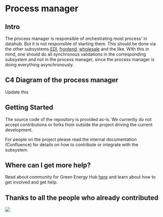 # Process manager

## Intro

The process manager is responsible of orchestrating most process' in datahub. But it is not responsible of starting them.
This should be done via the other subsystems [EDI](https://github.com/Energinet-DataHub/opengeh-edi), [frontend](https://github.com/Energinet-DataHub/greenforce-frontend), [wholesale](https://github.com/Energinet-DataHub/opengeh-wholesale) and the like.
With this in mind, one should do all synchronous validations in the corresponding subsystem and not in the process manager, since the process manager is doing everything asynchronously.

## C4 Diagram of the process manager

Update this

## Getting Started

The source code of the repository is provided as-is. We currently do not accept contributions or forks from outside the project driving the current development.

For people on the project please read the internal documentation (Confluence) for details on how to contribute or integrate with the subsystem.

## Where can I get more help?

Read about community for Green Energy Hub [here](https://github.com/Energinet-DataHub/green-energy-hub) and learn about how to get involved and get help.

## Thanks to all the people who already contributed

<a href="https://github.com/Energinet-DataHub/opengeh-proces-manager/graphs/contributors">
  <img src="https://contributors-img.web.app/image?repo=Energinet-DataHub/opengeh-process-manager" />
</a>
